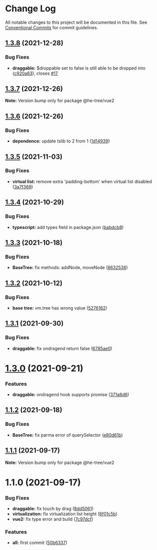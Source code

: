 # Change Log

All notable changes to this project will be documented in this file.
See [Conventional Commits](https://conventionalcommits.org) for commit guidelines.

## [1.3.8](https://github.com/phphe/he-tree/compare/@he-tree/vue2@1.3.7...@he-tree/vue2@1.3.8) (2021-12-28)


### Bug Fixes

* **draggable:** $droppable set to false is still able to be dropped into ([c920a63](https://github.com/phphe/he-tree/commit/c920a6319281453cb936831a8c61393f9ae5580d)), closes [#17](https://github.com/phphe/he-tree/issues/17)





## [1.3.7](https://github.com/phphe/he-tree/compare/@he-tree/vue2@1.3.6...@he-tree/vue2@1.3.7) (2021-12-26)

**Note:** Version bump only for package @he-tree/vue2





## [1.3.6](https://github.com/phphe/he-tree/compare/@he-tree/vue2@1.3.5...@he-tree/vue2@1.3.6) (2021-12-26)


### Bug Fixes

* **dependence:** update tslib to 2 from 1 ([1d14939](https://github.com/phphe/he-tree/commit/1d149390e76c16669791e9575889192af01d55a6))





## [1.3.5](https://github.com/phphe/he-tree/compare/@he-tree/vue2@1.3.4...@he-tree/vue2@1.3.5) (2021-11-03)


### Bug Fixes

* **virtual list:** remove extra 'padding-bottom' when virtual list disabled ([3a7f369](https://github.com/phphe/he-tree/commit/3a7f36950f7f8d042d4587588e9b611e8c7762ee))





## [1.3.4](https://github.com/phphe/he-tree/compare/@he-tree/vue2@1.3.3...@he-tree/vue2@1.3.4) (2021-10-29)


### Bug Fixes

* **typescript:** add types field in package.json ([babdcb8](https://github.com/phphe/he-tree/commit/babdcb8c76679183d2b2ebb612c620f7946fd729))





## [1.3.3](https://github.com/phphe/he-tree/compare/@he-tree/vue2@1.3.2...@he-tree/vue2@1.3.3) (2021-10-18)


### Bug Fixes

* **BaseTree:** fix methods: addNode, moveNode ([8632538](https://github.com/phphe/he-tree/commit/86325385bf784654b0d6ebc51d64867010c0504a))





## [1.3.2](https://github.com/phphe/he-tree/compare/@he-tree/vue2@1.3.1...@he-tree/vue2@1.3.2) (2021-10-12)


### Bug Fixes

* **base tree:** vm.tree has wrong value ([5276182](https://github.com/phphe/he-tree/commit/527618245b9101de0d6cb73ee27a18d2c178ddf1))





## [1.3.1](https://github.com/phphe/he-tree/compare/@he-tree/vue2@1.3.0...@he-tree/vue2@1.3.1) (2021-09-30)


### Bug Fixes

* **draggable:** fix ondragend return false ([6785ae0](https://github.com/phphe/he-tree/commit/6785ae0e431ca1e4cd20209e3ef1cbbc50e106c4))





# [1.3.0](https://github.com/phphe/he-tree/compare/@he-tree/vue2@1.1.2...@he-tree/vue2@1.3.0) (2021-09-21)


### Features

* **draggable:** ondragend hook supports promise ([371a8d6](https://github.com/phphe/he-tree/commit/371a8d6654ed55a91d90ed8ee447727e18909fd0))





## [1.1.2](https://github.com/phphe/he-tree/compare/@he-tree/vue2@1.1.1...@he-tree/vue2@1.1.2) (2021-09-18)


### Bug Fixes

* **BaseTree:** fix parma error of querySelector ([e80d61b](https://github.com/phphe/he-tree/commit/e80d61b79d62d247e034577af30222cd2d4e1a10))





## [1.1.1](https://github.com/phphe/he-tree/compare/@he-tree/vue2@1.1.0...@he-tree/vue2@1.1.1) (2021-09-17)

**Note:** Version bump only for package @he-tree/vue2





# 1.1.0 (2021-09-17)


### Bug Fixes

* **draggable:** fix touch by drag ([8dd5061](https://github.com/phphe/he-tree/commit/8dd5061caa645d07eba0101cb094567abc5d82fa))
* **virtualization:** fix virtualization list height ([6f01c5b](https://github.com/phphe/he-tree/commit/6f01c5bd1090d31b976d126bcae74816ad1bfa4d))
* **vue2:** fix type error and build ([7c97dcf](https://github.com/phphe/he-tree/commit/7c97dcfd31cffe361c9ace5c284789e55f0128af))


### Features

* **all:** first commit ([50b6337](https://github.com/phphe/he-tree/commit/50b633765bb3b16cb29c8d309dc11b1884edb5b6))

